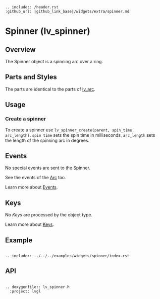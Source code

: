 ```eval_rst
.. include:: /header.rst 
:github_url: |github_link_base|/widgets/extra/spinner.md
```
# Spinner (lv_spinner)

## Overview
The Spinner object is a spinning arc over a ring. 

## Parts and Styles
The parts are identical to the parts of [lv_arc](/widgets/core/arc).

## Usage

### Create a spinner

To create a spinner use `lv_spinner_create(parent, spin_time, arc_length)`. `spin time` sets the spin time in milliseconds, `arc_length` sets the length of the spinning arc in degrees.

## Events
No special events are sent to the Spinner.

See the events of the [Arc](/widgets/core/arc) too.

Learn more about [Events](/overview/event).

## Keys
No *Keys* are processed by the object type.

Learn more about [Keys](/overview/indev).



## Example

```eval_rst

.. include:: ../../../examples/widgets/spinner/index.rst

```

## API 

```eval_rst

.. doxygenfile:: lv_spinner.h
  :project: lvgl
        
```
